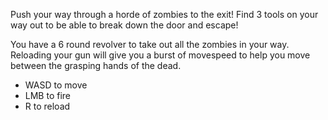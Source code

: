 Push your way through a horde of zombies to the exit! Find 3 tools on your way out to be able to break down the door and escape!

You have a 6 round revolver to take out all the zombies in your way. Reloading your gun will give you a burst of movespeed to help you move between the grasping hands of the dead.

- WASD to move
- LMB to fire
- R to reload

